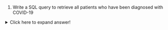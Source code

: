 1. Write a SQL query to retrieve all patients who have been diagnosed with COVID-19
<details>

<summary>Click here to expand answer!</summary>

```sql
   puts "SELECT 
	        patient_name 
        FROM [dbo].[Visits] AS V 
        	JOIN [dbo].[Patients] AS P ON V.patient_id=P.patient_id
        	JOIN [dbo].[Diagnoses] AS D ON V.diagnosis_id=D.diagnosis_id
        WHERE diagnosis_name='COVID-19'
"
```

</details>
